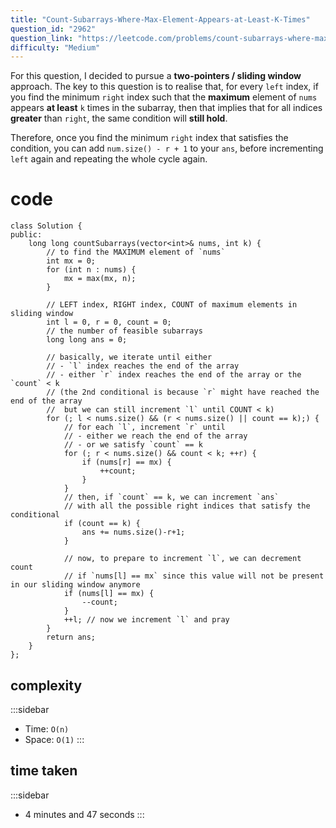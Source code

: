 ```yaml
---
title: "Count-Subarrays-Where-Max-Element-Appears-at-Least-K-Times"
question_id: "2962"
question_link: "https://leetcode.com/problems/count-subarrays-where-max-element-appears-at-least-k-times/"
difficulty: "Medium"
---
```


For this question, I decided to pursue a **two-pointers / sliding window** approach.
The key to this question is to realise that, for every `left` index, 
if you find the minimum `right` index such that the **maximum** element of `nums` appears **at least** `k` times in the subarray,
then that implies that for all indices **greater** than `right`, the same condition will **still hold**.

Therefore, once you find the minimum `right` index that satisfies the condition,
you can add `num.size() - r + 1` to your `ans`, before incrementing `left` again and repeating the whole cycle again.

# cod<span>e</span>

```{.cpp}
class Solution {
public:
    long long countSubarrays(vector<int>& nums, int k) {
        // to find the MAXIMUM element of `nums`
        int mx = 0;
        for (int n : nums) {
            mx = max(mx, n);
        }

        // LEFT index, RIGHT index, COUNT of maximum elements in sliding window
        int l = 0, r = 0, count = 0;
        // the number of feasible subarrays
        long long ans = 0;

        // basically, we iterate until either
        // - `l` index reaches the end of the array
        // - either `r` index reaches the end of the array or the `count` < k
        // (the 2nd conditional is because `r` might have reached the end of the array
        //  but we can still increment `l` until COUNT < k)
        for (; l < nums.size() && (r < nums.size() || count == k);) {
            // for each `l`, increment `r` until
            // - either we reach the end of the array
            // - or we satisfy `count` == k
            for (; r < nums.size() && count < k; ++r) {
                if (nums[r] == mx) {
                    ++count;
                }
            }
            // then, if `count` == k, we can increment `ans` 
            // with all the possible right indices that satisfy the conditional
            if (count == k) {
                ans += nums.size()-r+1;
            }
            
            // now, to prepare to increment `l`, we can decrement count 
            // if `nums[l] == mx` since this value will not be present in our sliding window anymore
            if (nums[l] == mx) {
                --count;
            }
            ++l; // now we increment `l` and pray
        }
        return ans;
    }
};
```

## complexit<span>y</span>

:::sidebar
- Time: `O(n)`
- Space: `O(1)`
:::

## time take<span>n</span>

:::sidebar
- 4 minutes and 47 seconds
:::
